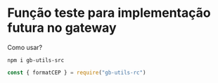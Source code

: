 # Função teste para implementação futura no gateway

Como usar?

```shell
npm i gb-utils-src
```


```js
const { formatCEP } = require("gb-utils-rc")
```